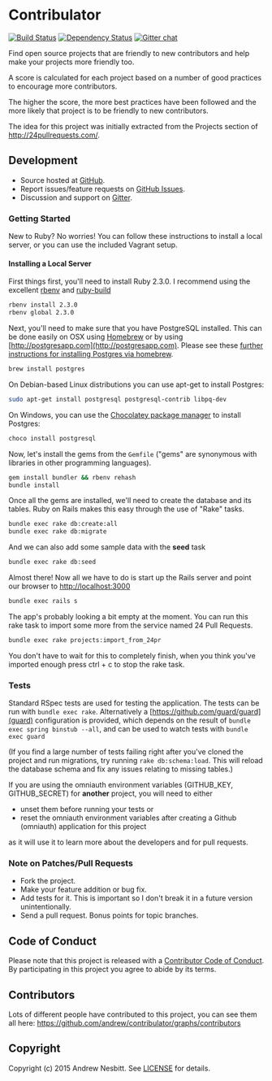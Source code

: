 # Contribulator

[![Build Status](https://travis-ci.org/andrew/contribulator.svg?branch=master)](https://travis-ci.org/andrew/contribulator)
[![Dependency Status](https://img.shields.io/gemnasium/andrew/contribulator.svg?style=flat)](https://gemnasium.com/contribulator/contribulator)
[![Gitter chat](https://img.shields.io/badge/gitter-andrew--contribulator-brightgreen.svg?style=flat)](https://gitter.im/andrew/contribulator)

Find open source projects that are friendly to new contributors and help make your projects more friendly too.

A score is calculated for each project based on a number of good practices to encourage more contributors.

The higher the score, the more best practices have been followed and the more likely that project is to be friendly to
new contributors.

The idea for this project was initially extracted from the Projects section of  http://24pullrequests.com/.

## Development

- Source hosted at [GitHub](https://github.com/andrew/contribulator).
- Report issues/feature requests on [GitHub Issues](https://github.com/andrew/contribulator/issues).
- Discussion and support on [Gitter](https://gitter.im/andrew/contribulator).

### Getting Started

New to Ruby? No worries! You can follow these instructions to install a local server, or you can use the included
Vagrant setup.

#### Installing a Local Server

First things first, you'll need to install Ruby 2.3.0. I recommend using the excellent
[rbenv](https://github.com/rbenv/rbenv) and [ruby-build](https://github.com/rbenv/ruby-build)

```bash
rbenv install 2.3.0
rbenv global 2.3.0
```

Next, you'll need to make sure that you have PostgreSQL installed. This can be done easily on OSX using
[Homebrew](http://mxcl.github.io/homebrew/) or by using [http://postgresapp.com](http://postgresapp.com).
Please see these
[further instructions for installing Postgres via homebrew](http://www.mikeball.us/blog/setting-up-postgres-with-homebrew/).

```bash
brew install postgres
```

On Debian-based Linux distributions you can use apt-get to install Postgres:

```bash
sudo apt-get install postgresql postgresql-contrib libpq-dev
```

On Windows, you can use the [Chocolatey package manager](http://chocolatey.org/) to install Postgres:

```bash
choco install postgresql
```

Now, let's install the gems from the `Gemfile` ("gems" are synonymous with libraries in other programming languages).

```bash
gem install bundler && rbenv rehash
bundle install
```

Once all the gems are installed, we'll need to create the database and its tables. Ruby on Rails makes this easy
through the use of "Rake" tasks.

```bash
bundle exec rake db:create:all
bundle exec rake db:migrate
```

And we can also add some sample data with the **seed** task

```bash
bundle exec rake db:seed
```

Almost there! Now all we have to do is start up the Rails server and point
our browser to <http://localhost:3000>

```bash
bundle exec rails s
```

The app's probably looking a bit empty at the moment. You can run this rake task to import some more from the
service named 24 Pull Requests.

```bash
bundle exec rake projects:import_from_24pr
```

You don't have to wait for this to completely finish, when you think you've imported enough press ctrl + c to
stop the rake task.

### Tests

Standard RSpec tests are used for testing the application. The
tests can be run with `bundle exec rake`. Alternatively a [https://github.com/guard/guard](guard) configuration is provided, which depends on the result of `bundle exec spring binstub --all`, and can be used to watch tests with `bundle exec guard`

(If you find a large number of tests failing right after you've cloned the project and run migrations, try running
`rake db:schema:load`. This will reload the database schema and fix any issues relating to missing tables.)

If you are using the omniauth environment variables
(GITHUB_KEY, GITHUB_SECRET)
for **another** project, you will need to either
* unset them before running your tests or
* reset the omniauth environment variables after creating a Github (omniauth) application for this project

as it will use it to learn more about the developers and for pull requests.

### Note on Patches/Pull Requests

* Fork the project.
* Make your feature addition or bug fix.
* Add tests for it. This is important so I don't break it in a future version unintentionally.
* Send a pull request. Bonus points for topic branches.

## Code of Conduct

Please note that this project is released with a [Contributor Code of Conduct](CODE_OF_CONDUCT.md). By participating in
this project you agree to abide by its terms.

## Contributors

Lots of different people have contributed to this project, you can see them all here:
https://github.com/andrew/contribulator/graphs/contributors

## Copyright

Copyright (c) 2015 Andrew Nesbitt. See [LICENSE](https://github.com/andrew/contribulator/blob/master/LICENSE) for details.

